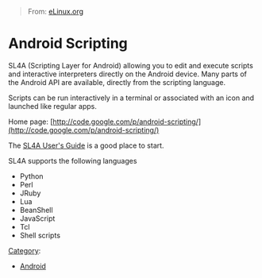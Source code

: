 > From: [eLinux.org](http://eLinux.org/Android_Scripting "http://eLinux.org/Android_Scripting")


# Android Scripting



SL4A (Scripting Layer for Android) allowing you to edit and execute
scripts and interactive interpreters directly on the Android device.
Many parts of the Android API are available, directly from the scripting
language.

Scripts can be run interactively in a terminal or associated with an
icon and launched like regular apps.

Home page:
[http://code.google.com/p/android-scripting/](http://code.google.com/p/android-scripting/)

The [SL4A User's
Guide](http://code.google.com/p/android-scripting/wiki/UserGuide) is a
good place to start.

SL4A supports the following languages

-   Python
-   Perl
-   JRuby
-   Lua
-   BeanShell
-   JavaScript
-   Tcl
-   Shell scripts


[Category](http://eLinux.org/Special:Categories "Special:Categories"):

-   [Android](http://eLinux.org/Category:Android "Category:Android")

